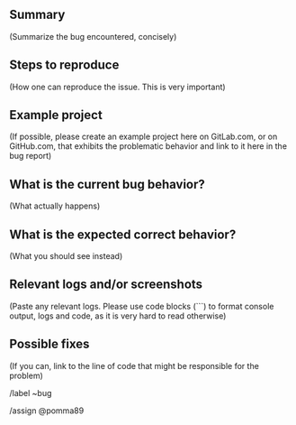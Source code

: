 ## Summary

(Summarize the bug encountered, concisely)

## Steps to reproduce

(How one can reproduce the issue. This is very important)

## Example project

(If possible, please create an example project here on GitLab.com, or on GitHub.com,
that exhibits the problematic behavior and link to it here in the bug report)

## What is the current bug behavior?

(What actually happens)

## What is the expected correct behavior?

(What you should see instead)

## Relevant logs and/or screenshots

(Paste any relevant logs. Please use code blocks (```) to format console output,
logs and code, as it is very hard to read otherwise)

## Possible fixes

(If you can, link to the line of code that might be responsible for the problem)

/label ~bug

/assign @pomma89

